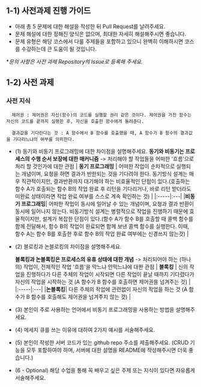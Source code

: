 ## 1-1) 사전과제 진행 가이드

- 아래 총 5 문제에 대한 해설을 작성한 뒤 Pull Request를 날려주세요.
- 문제 해설에 대한 정해진 양식은 없으며, 최대한 자세히 해설해주시면 좋습니다.
- 문제 유형은 해당 코스에서 다룰 주제들을 포함하고 있으니 완벽히 이해하시면 코스를 수강하는데 큰 도움이 될 것입니다.

**문의 사항은 사전 과제 Repository의 Issue로 등록해 주세요.*
  


## 1-2) 사전 과제

 ### 사전 지식
      제어권 : 제어권은 자신(함수)의 코드를 실행할 권리 같은 것이다. 제어권을 가진 함수는 자신의 코드를 끝까지 실행한 후, 자신을 호출한 함수에게 돌려준다.
      
      결과값을 기다린다는 것 : A 함수에서 B 함수를 호출했을 때, A 함수가 B 함수의 결과값을 기다리느냐의 여부를 의미한다.



- (1) 동기와 비동기 프로그래밍에 대한 차이점을 설명해주세요.
  **동기와 비동기는 프로세스의 수행 순서 보장에 대한 매커니즘**  ->  처리해야 할 작업들을 어떠한 '흐름'으로 처리 할 것인가에 대한 관점
  | **동기 프로그래밍** | 어떠한 작업이 순차적으로 실행되는 개념이며, 요청을 하면 결과가 반한되는 것을 기다려야 한다. 동기방식 설계는 매우 직관적이지만, 결과반환까지 대기해야 하는 비효율적인 단점이 있다.(호출하는 함수 A가 호출되는 함수 B의 작업 완료 후 리턴을 기다리거나, 바로 리턴 받더라도 미완료 상태이라면 작업 완료 여부를 스스로 계속 확인하는 것) | 
  |:-----|:---|
  |**비동기 프로그래밍**| 어떠한 작업이 동시에 일어날 수 있는 개념이며, 요청과 결과 반환이 동시에 일어나지 않는다. 비동기방식 설계는 병렬적으로 작업을 진행하기 때문에 효율적이지만, 설계가 복잡한 단점이 있다.(함수 A가 함수 B를 호출할 때 콜백 함수를 함께 전달해서, 함수 B의 작업이 완료되면 함께 보낸 콜백 함수를 실행한다. 이때, 함수 A는 함수 B를 호출한 후로 함수 B의 작업 완료 여부에는 신경쓰지 않는것) |



- (2) 블로킹과 논블로킹의 차이점을 설명해주세요.

  **블록킹과 논블록킹은 프로세스의 유휴 상태에 대한 개념**  ->  처리되어야 하는 (하나의) 작업이, 전체적인 작업 '흐름'을 막느냐 안막느냐에 대한 관점
  | **블록킹** | 신의 작업을 진행하다가 다른 주체의 작업이 시작되면 다른 작업이 끝날 때까지 기다렸다가 자신의 작업을 시작하는 것 (A 함수가 B 함수를 호출하면 제어권을 넘겨주는 것) |
  |:-----|:---|
  |**논블록킹**| 다른 주체의 작업에 관련없이 자신의 작업을 하는 것 (A 함수가 B 함수를 호출해도 제어권을 넘겨주지 않는 것) |

- (3) 본인이 주로 사용하는 언어에서 비동기 프로그래밍을 사용하는 방법을 설명해주세요.
- (4) 메세지 큐를 쓰는 이유에 대하여 2가지 예시를 서술해주세요.
- (5) 본인이 작성한 서버 코드가 있는 github repo 주소를 제출해주세요. (CRUD 기능을 모두 포함하여야 하며, 서버에 대한 설명을 README에 작성해주시면 더욱 좋습니다.) 
- (6 - Optional) 해당 수업을 통해 꼭 배우고 싶은 주제 또는 지식이 있다면 자유롭게 서술해주세요.
